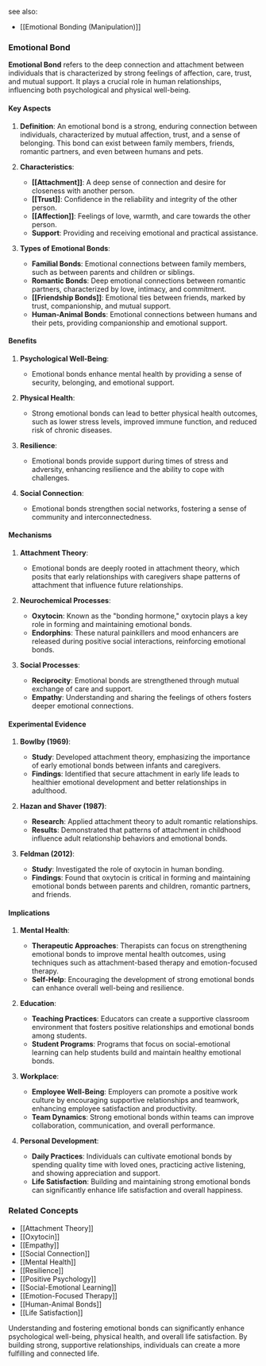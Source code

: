 see also:
- [[Emotional Bonding (Manipulation)]]

### Emotional Bond

**Emotional Bond** refers to the deep connection and attachment between individuals that is characterized by strong feelings of affection, care, trust, and mutual support. It plays a crucial role in human relationships, influencing both psychological and physical well-being.

#### Key Aspects

1. **Definition**:
   An emotional bond is a strong, enduring connection between individuals, characterized by mutual affection, trust, and a sense of belonging. This bond can exist between family members, friends, romantic partners, and even between humans and pets.

2. **Characteristics**:
   - **[[Attachment]]**: A deep sense of connection and desire for closeness with another person.
   - **[[Trust]]**: Confidence in the reliability and integrity of the other person.
   - **[[Affection]]**: Feelings of love, warmth, and care towards the other person.
   - **Support**: Providing and receiving emotional and practical assistance.

3. **Types of Emotional Bonds**:
   - **Familial Bonds**: Emotional connections between family members, such as between parents and children or siblings.
   - **Romantic Bonds**: Deep emotional connections between romantic partners, characterized by love, intimacy, and commitment.
   - **[[Friendship Bonds]]**: Emotional ties between friends, marked by trust, companionship, and mutual support.
   - **Human-Animal Bonds**: Emotional connections between humans and their pets, providing companionship and emotional support.

#### Benefits

1. **Psychological Well-Being**:
   - Emotional bonds enhance mental health by providing a sense of security, belonging, and emotional support.

2. **Physical Health**:
   - Strong emotional bonds can lead to better physical health outcomes, such as lower stress levels, improved immune function, and reduced risk of chronic diseases.

3. **Resilience**:
   - Emotional bonds provide support during times of stress and adversity, enhancing resilience and the ability to cope with challenges.

4. **Social Connection**:
   - Emotional bonds strengthen social networks, fostering a sense of community and interconnectedness.

#### Mechanisms

1. **Attachment Theory**:
   - Emotional bonds are deeply rooted in attachment theory, which posits that early relationships with caregivers shape patterns of attachment that influence future relationships.

2. **Neurochemical Processes**:
   - **Oxytocin**: Known as the "bonding hormone," oxytocin plays a key role in forming and maintaining emotional bonds.
   - **Endorphins**: These natural painkillers and mood enhancers are released during positive social interactions, reinforcing emotional bonds.

3. **Social Processes**:
   - **Reciprocity**: Emotional bonds are strengthened through mutual exchange of care and support.
   - **Empathy**: Understanding and sharing the feelings of others fosters deeper emotional connections.

#### Experimental Evidence

1. **Bowlby (1969)**:
   - **Study**: Developed attachment theory, emphasizing the importance of early emotional bonds between infants and caregivers.
   - **Findings**: Identified that secure attachment in early life leads to healthier emotional development and better relationships in adulthood.

2. **Hazan and Shaver (1987)**:
   - **Research**: Applied attachment theory to adult romantic relationships.
   - **Results**: Demonstrated that patterns of attachment in childhood influence adult relationship behaviors and emotional bonds.

3. **Feldman (2012)**:
   - **Study**: Investigated the role of oxytocin in human bonding.
   - **Findings**: Found that oxytocin is critical in forming and maintaining emotional bonds between parents and children, romantic partners, and friends.

#### Implications

1. **Mental Health**:
   - **Therapeutic Approaches**: Therapists can focus on strengthening emotional bonds to improve mental health outcomes, using techniques such as attachment-based therapy and emotion-focused therapy.
   - **Self-Help**: Encouraging the development of strong emotional bonds can enhance overall well-being and resilience.

2. **Education**:
   - **Teaching Practices**: Educators can create a supportive classroom environment that fosters positive relationships and emotional bonds among students.
   - **Student Programs**: Programs that focus on social-emotional learning can help students build and maintain healthy emotional bonds.

3. **Workplace**:
   - **Employee Well-Being**: Employers can promote a positive work culture by encouraging supportive relationships and teamwork, enhancing employee satisfaction and productivity.
   - **Team Dynamics**: Strong emotional bonds within teams can improve collaboration, communication, and overall performance.

4. **Personal Development**:
   - **Daily Practices**: Individuals can cultivate emotional bonds by spending quality time with loved ones, practicing active listening, and showing appreciation and support.
   - **Life Satisfaction**: Building and maintaining strong emotional bonds can significantly enhance life satisfaction and overall happiness.

### Related Concepts

- [[Attachment Theory]]
- [[Oxytocin]]
- [[Empathy]]
- [[Social Connection]]
- [[Mental Health]]
- [[Resilience]]
- [[Positive Psychology]]
- [[Social-Emotional Learning]]
- [[Emotion-Focused Therapy]]
- [[Human-Animal Bonds]]
- [[Life Satisfaction]]

Understanding and fostering emotional bonds can significantly enhance psychological well-being, physical health, and overall life satisfaction. By building strong, supportive relationships, individuals can create a more fulfilling and connected life.
